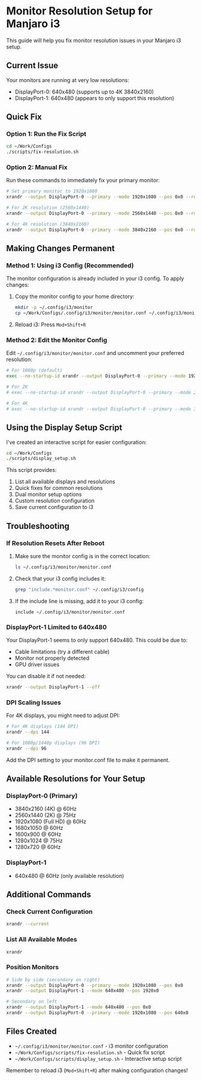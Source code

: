 # Monitor Resolution Setup for Manjaro i3

This guide will help you fix monitor resolution issues in your Manjaro i3 setup.

## Current Issue
Your monitors are running at very low resolutions:
- DisplayPort-0: 640x480 (supports up to 4K 3840x2160)
- DisplayPort-1: 640x480 (appears to only support this resolution)

## Quick Fix

### Option 1: Run the Fix Script
```bash
cd ~/Work/Configs
./scripts/fix-resolution.sh
```

### Option 2: Manual Fix
Run these commands to immediately fix your primary monitor:
```bash
# Set primary monitor to 1920x1080
xrandr --output DisplayPort-0 --primary --mode 1920x1080 --pos 0x0 --rotate normal

# For 2K resolution (2560x1440)
xrandr --output DisplayPort-0 --primary --mode 2560x1440 --pos 0x0 --rotate normal

# For 4K resolution (3840x2160)
xrandr --output DisplayPort-0 --primary --mode 3840x2160 --pos 0x0 --rotate normal
```

## Making Changes Permanent

### Method 1: Using i3 Config (Recommended)
The monitor configuration is already included in your i3 config. To apply changes:

1. Copy the monitor config to your home directory:
   ```bash
   mkdir -p ~/.config/i3/monitor
   cp ~/Work/Configs/.config/i3/monitor/monitor.conf ~/.config/i3/monitor/
   ```

2. Reload i3: Press `Mod+Shift+R`

### Method 2: Edit the Monitor Config
Edit `~/.config/i3/monitor/monitor.conf` and uncomment your preferred resolution:

```bash
# For 1080p (default)
exec --no-startup-id xrandr --output DisplayPort-0 --primary --mode 1920x1080 --pos 0x0 --rotate normal

# For 2K
# exec --no-startup-id xrandr --output DisplayPort-0 --primary --mode 2560x1440 --pos 0x0 --rotate normal

# For 4K
# exec --no-startup-id xrandr --output DisplayPort-0 --primary --mode 3840x2160 --pos 0x0 --rotate normal
```

## Using the Display Setup Script

I've created an interactive script for easier configuration:

```bash
cd ~/Work/Configs
./scripts/display_setup.sh
```

This script provides:
1. List all available displays and resolutions
2. Quick fixes for common resolutions
3. Dual monitor setup options
4. Custom resolution configuration
5. Save current configuration to i3

## Troubleshooting

### If Resolution Resets After Reboot
1. Make sure the monitor config is in the correct location:
   ```bash
   ls ~/.config/i3/monitor/monitor.conf
   ```

2. Check that your i3 config includes it:
   ```bash
   grep "include.*monitor.conf" ~/.config/i3/config
   ```

3. If the include line is missing, add it to your i3 config:
   ```
   include ~/.config/i3/monitor/monitor.conf
   ```

### DisplayPort-1 Limited to 640x480
Your DisplayPort-1 seems to only support 640x480. This could be due to:
- Cable limitations (try a different cable)
- Monitor not properly detected
- GPU driver issues

You can disable it if not needed:
```bash
xrandr --output DisplayPort-1 --off
```

### DPI Scaling Issues
For 4K displays, you might need to adjust DPI:
```bash
# For 4K displays (144 DPI)
xrandr --dpi 144

# For 1080p/1440p displays (96 DPI)
xrandr --dpi 96
```

Add the DPI setting to your monitor.conf file to make it permanent.

## Available Resolutions for Your Setup

### DisplayPort-0 (Primary)
- 3840x2160 (4K) @ 60Hz
- 2560x1440 (2K) @ 75Hz
- 1920x1080 (Full HD) @ 60Hz
- 1680x1050 @ 60Hz
- 1600x900 @ 60Hz
- 1280x1024 @ 75Hz
- 1280x720 @ 60Hz

### DisplayPort-1
- 640x480 @ 60Hz (only available resolution)

## Additional Commands

### Check Current Configuration
```bash
xrandr --current
```

### List All Available Modes
```bash
xrandr
```

### Position Monitors
```bash
# Side by side (secondary on right)
xrandr --output DisplayPort-0 --primary --mode 1920x1080 --pos 0x0
xrandr --output DisplayPort-1 --mode 640x480 --pos 1920x0

# Secondary on left
xrandr --output DisplayPort-1 --mode 640x480 --pos 0x0
xrandr --output DisplayPort-0 --primary --mode 1920x1080 --pos 640x0
```

## Files Created

- `~/.config/i3/monitor/monitor.conf` - i3 monitor configuration
- `~/Work/Configs/scripts/fix-resolution.sh` - Quick fix script
- `~/Work/Configs/scripts/display_setup.sh` - Interactive setup script

Remember to reload i3 (`Mod+Shift+R`) after making configuration changes!
